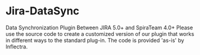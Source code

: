 # Jira-DataSync
Data Synchronization Plugin Between JIRA 5.0+ and SpiraTeam 4.0+
Please use the source code to create a customized version of our plugin that works in different ways to the standard plug-in.
The code is provided 'as-is' by Inflectra.